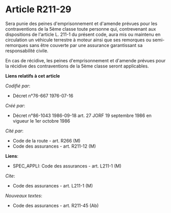 # Article R211-29

Sera punie des peines d'emprisonnement et d'amende prévues pour les contraventions de la 5ème classe toute personne qui,
contrevenant aux dispositions de l'article L. 211-1 du présent code, aura mis ou maintenu en circulation un véhicule
terrestre à moteur ainsi que ses remorques ou semi-remorques sans être couverte par une assurance garantissant sa
responsabilité civile.

En cas de récidive, les peines d'emprisonnement et d'amende prévues pour la récidive des contraventions de la 5ème classe
seront applicables.

**Liens relatifs à cet article**

_Codifié par_:

  - Décret n°76-667 1976-07-16

_Créé par_:

  - Décret n°86-1043 1986-09-18 art. 27 JORF 19 septembre 1986 en vigueur le 1er octobre 1986

_Cité par_:

  - Code de la route - art. R266 (M)
  - Code des assurances - art. R211-12 (M)

**Liens**:

  - SPEC_APPLI: Code des assurances - art. L211-1 (M)

_Cite_:

  - Code des assurances - art. L211-1 (M)

_Nouveaux textes_:

  - Code des assurances - art. R211-45 (Ab)
